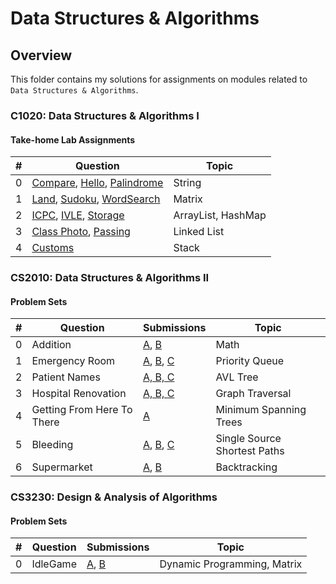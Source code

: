 # Data Structures & Algorithms

## Overview
This folder contains my solutions for assignments on modules related to `Data Structures & Algorithms`.

### C1020: Data Structures & Algorithms I
#### Take-home Lab Assignments
| # | Question                                                                                                                                                                                                                                                                       | Topic              |                                                                 
|---|--------------------------------------------------------------------------------------------------------------------------------------------------------------------------------------------------------------------------------------------------------------------------------|--------------------|
| 0 | [Compare](https://github.com/shumarb/cs1020/tree/main/take-home-lab-assignments/compare), [Hello](https://github.com/shumarb/cs1020/tree/main/take-home-lab-assignments/hello), [Palindrome](https://github.com/shumarb/cs1020/tree/main/take-home-lab-assignments/palindrome) | String             |
| 1 | [Land](https://github.com/shumarb/cs1020/tree/main/take-home-lab-assignments/land), [Sudoku](https://github.com/shumarb/cs1020/tree/main/take-home-lab-assignments/sudoku), [WordSearch](https://github.com/shumarb/cs1020/tree/main/take-home-lab-assignments/wordsearch)     | Matrix             |
| 2 | [ICPC](https://github.com/shumarb/cs1020/tree/main/take-home-lab-assignments/icpc), [IVLE](https://github.com/shumarb/cs1020/tree/main/take-home-lab-assignments/ivle), [Storage](https://github.com/shumarb/cs1020/tree/main/take-home-lab-assignments/storage)               | ArrayList, HashMap |
| 3 | [Class Photo](https://github.com/shumarb/cs1020/tree/main/take-home-lab-assignments/classphoto), [Passing](https://github.com/shumarb/cs1020/tree/main/take-home-lab-assignments/passing)                                                                                      | Linked List        |
| 4 | [Customs](https://github.com/shumarb/cs1020/tree/main/take-home-lab-assignments/customs)                                                                                                                                                                                       | Stack              |

### CS2010: Data Structures & Algorithms II
#### Problem Sets
| # | Question                   | Submissions                                                                                                                                                                                                                                                                                                                                                                                 | Topic                        |
|---|----------------------------|---------------------------------------------------------------------------------------------------------------------------------------------------------------------------------------------------------------------------------------------------------------------------------------------------------------------------------------------------------------------------------------------|------------------------------|
| 0 | Addition                   | [A](https://github.com/shumarb/coursework/tree/master/modules/data-structures-and-algorithms/submissions/AdditionA.java), [B](https://github.com/shumarb/coursework/tree/master/modules/data-structures-and-algorithms/submissions/AdditionB.java)                                                                                                                                          | Math                         |
| 1 | Emergency Room             | [A](https://github.com/shumarb/coursework/tree/master/modules/data-structures-and-algorithms/submissions/EmergencyRoomA.java), [B](https://github.com/shumarb/coursework/tree/master/modules/data-structures-and-algorithms/submissions/EmergencyRoomB.java), [C](https://github.com/shumarb/coursework/tree/master/modules/data-structures-and-algorithms/submissions/EmergencyRoomC.java) | Priority Queue               |
| 2 | Patient Names              | [A, B, C](https://github.com/shumarb/coursework/tree/master/modules/data-structures-and-algorithms/submissions/PatientNamesABC.java)                                                                                                                                                                                                                                                        | AVL Tree                     |
| 3 | Hospital Renovation        | [A, B, C](https://github.com/shumarb/coursework/tree/master/modules/data-structures-and-algorithms/submissions/HospitalRenovationABC.java)                                                                                                                                                                                                                                                  | Graph Traversal              |
| 4 | Getting From Here To There | [A](https://github.com/shumarb/coursework/tree/master/modules/data-structures-and-algorithms/submissions/GettingFromHereToThereA.java)                                                                                                                                                                                                                                                      | Minimum Spanning Trees       | 
| 5 | Bleeding                   | [A](https://github.com/shumarb/coursework/tree/master/modules/data-structures-and-algorithms/submissions/BleedingA.java), [B](https://github.com/shumarb/coursework/tree/master/modules/data-structures-and-algorithms/submissions/BleedingB.java), [C](https://github.com/shumarb/coursework/tree/master/modules/data-structures-and-algorithms/submissions/BleedingC.java)                | Single Source Shortest Paths |
| 6 | Supermarket                | [A](https://github.com/shumarb/coursework/tree/master/modules/data-structures-and-algorithms/submissions/SupermarketA.java), [B](https://github.com/shumarb/coursework/tree/master/modules/data-structures-and-algorithms/submissions/SupermarketB.java)                                                                                                                                    | Backtracking                 |

### CS3230: Design & Analysis of Algorithms
#### Problem Sets
| # | Question | Submissions                                                                                                                                                                                                                                        | Topic                       |
|---|----------|----------------------------------------------------------------------------------------------------------------------------------------------------------------------------------------------------------------------------------------------------|-----------------------------|
| 0 | IdleGame | [A](https://github.com/shumarb/coursework/tree/master/modules/data-structures-and-algorithms/submissions/IdleGameA.java), [B](https://github.com/shumarb/coursework/tree/master/modules/data-structures-and-algorithms/submissions/IdleGameB.java) | Dynamic Programming, Matrix |
